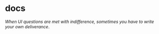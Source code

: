 # docs

_When UI questions are met with indifference, sometimes you have
to write your own deliverance_.

